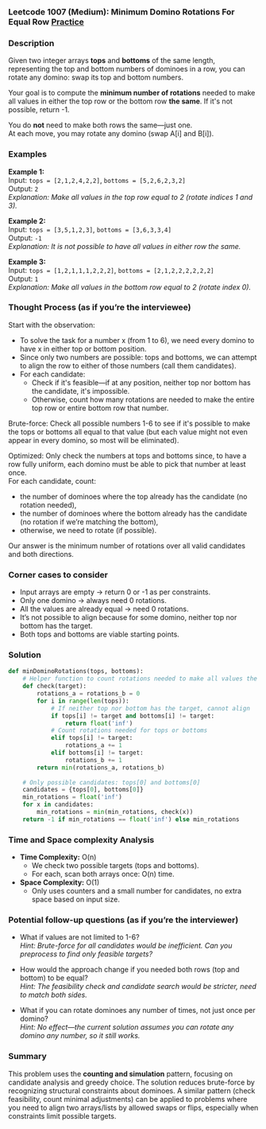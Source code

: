 ### Leetcode 1007 (Medium): Minimum Domino Rotations For Equal Row [Practice](https://leetcode.com/problems/minimum-domino-rotations-for-equal-row)

### Description  
Given two integer arrays **tops** and **bottoms** of the same length, representing the top and bottom numbers of dominoes in a row, you can rotate any domino: swap its top and bottom numbers.

Your goal is to compute the **minimum number of rotations** needed to make all values in either the top row or the bottom row **the same**. If it's not possible, return -1.

You do **not** need to make both rows the same—just one.  
At each move, you may rotate any domino (swap A[i] and B[i]).

### Examples  

**Example 1:**  
Input: `tops = [2,1,2,4,2,2]`, `bottoms = [5,2,6,2,3,2]`  
Output: `2`  
*Explanation: Make all values in the top row equal to 2 (rotate indices 1 and 3).*

**Example 2:**  
Input: `tops = [3,5,1,2,3]`, `bottoms = [3,6,3,3,4]`  
Output: `-1`  
*Explanation: It is not possible to have all values in either row the same.*

**Example 3:**  
Input: `tops = [1,2,1,1,1,2,2,2]`, `bottoms = [2,1,2,2,2,2,2,2]`  
Output: `1`  
*Explanation: Make all values in the bottom row equal to 2 (rotate index 0).*

### Thought Process (as if you’re the interviewee)  
Start with the observation:  
- To solve the task for a number x (from 1 to 6), we need every domino to have x in either top or bottom position.
- Since only two numbers are possible: tops and bottoms, we can attempt to align the row to either of those numbers (call them candidates).
- For each candidate:
    - Check if it's feasible—if at any position, neither top nor bottom has the candidate, it's impossible.
    - Otherwise, count how many rotations are needed to make the entire top row or entire bottom row that number.

Brute-force: Check all possible numbers 1-6 to see if it's possible to make the tops or bottoms all equal to that value (but each value might not even appear in every domino, so most will be eliminated).

Optimized: Only check the numbers at tops and bottoms since, to have a row fully uniform, each domino must be able to pick that number at least once.  
For each candidate, count:
- the number of dominoes where the top already has the candidate (no rotation needed),
- the number of dominoes where the bottom already has the candidate (no rotation if we’re matching the bottom),
- otherwise, we need to rotate (if possible).

Our answer is the minimum number of rotations over all valid candidates and both directions.

### Corner cases to consider  
- Input arrays are empty → return 0 or -1 as per constraints.
- Only one domino → always need 0 rotations.
- All the values are already equal → need 0 rotations.
- It’s not possible to align because for some domino, neither top nor bottom has the target.
- Both tops and bottoms are viable starting points.

### Solution

```python
def minDominoRotations(tops, bottoms):
    # Helper function to count rotations needed to make all values the target
    def check(target):
        rotations_a = rotations_b = 0
        for i in range(len(tops)):
            # If neither top nor bottom has the target, cannot align
            if tops[i] != target and bottoms[i] != target:
                return float('inf')
            # Count rotations needed for tops or bottoms
            elif tops[i] != target:
                rotations_a += 1
            elif bottoms[i] != target:
                rotations_b += 1
        return min(rotations_a, rotations_b)
    
    # Only possible candidates: tops[0] and bottoms[0]
    candidates = {tops[0], bottoms[0]}
    min_rotations = float('inf')
    for x in candidates:
        min_rotations = min(min_rotations, check(x))
    return -1 if min_rotations == float('inf') else min_rotations
```

### Time and Space complexity Analysis  

- **Time Complexity:** O(n)
    - We check two possible targets (tops and bottoms).
    - For each, scan both arrays once: O(n) time.
- **Space Complexity:** O(1)
    - Only uses counters and a small number for candidates, no extra space based on input size.

### Potential follow-up questions (as if you’re the interviewer)  

- What if values are not limited to 1-6?  
  *Hint: Brute-force for all candidates would be inefficient. Can you preprocess to find only feasible targets?*

- How would the approach change if you needed both rows (top and bottom) to be equal?  
  *Hint: The feasibility check and candidate search would be stricter, need to match both sides.*

- What if you can rotate dominoes any number of times, not just once per domino?  
  *Hint: No effect—the current solution assumes you can rotate any domino any number, so it still works.*

### Summary
This problem uses the **counting and simulation** pattern, focusing on candidate analysis and greedy choice. The solution reduces brute-force by recognizing structural constraints about dominoes. A similar pattern (check feasibility, count minimal adjustments) can be applied to problems where you need to align two arrays/lists by allowed swaps or flips, especially when constraints limit possible targets.